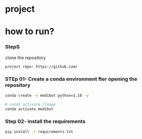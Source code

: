 # project





# how to run?
### StepS

clone the repository

```bash
project repo: https://github.com/
```
### STEp 01- Create a conda environment fter opening the repository

```bash
conda create -n medibot python=3.10 -y
```

```bash
# conda activate llmapp
conda activate medibot
```


### Step 02- install the requirements 
```bash
pip install -r requirements.txt
```
